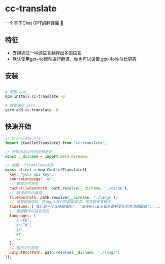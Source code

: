 # cc-translate
一个基于Chat GPT的翻译库 🚀

## 特征
- 支持通过一种源语言翻译出多国语言
- 默认使用gpt-4o模型进行翻译，你也可以设置.gpt-4o性价比更高


## 安装

```bash

# 使用 npm
npm install cc-translate -D

# 或者使用 yarn
yarn add cc-translate -D

```

## 快速开始

```mjs
// translate.mjs
import {CwalletTranslate} from 'cc-translate';

// 获取当前文件的完整路径
const __dirname = import.meta.dirname;

// 创建一个translate实例
const client = new CwalletTranslate({
  key: "your api key",
  sourceLanguage: 'en',
  // 缓存文件路径
  cacheFileRootPath: path.resolve(__dirname, './cache'),
  // 翻译源文件路径
  fileRootPath: path.resolve(__dirname, './langs'),
  // 调整翻译语境，告诉gpt我们的翻译要求。提高翻译准确性！
  fineTune: ['我们是一个区块链钱包', '请使用行业专业术语并更切合生活的翻译',....],
  // 需要翻译的语言列表
  languages: [
    'zh-CN',
    'zh-TW',
    'ja',
    'ar',
    ...
  ],
  // 输出文件路径
  outputRootPath: path.resolve(__dirname, './langs'),
});

```